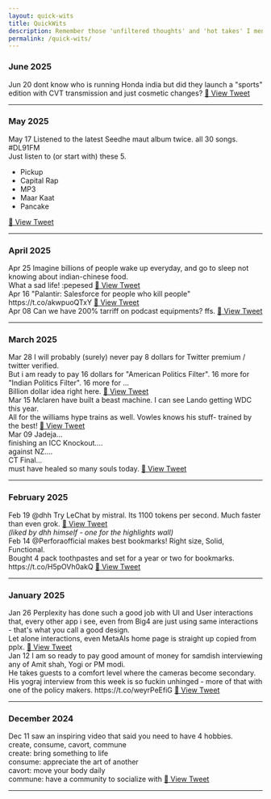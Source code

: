 ```yaml
---
layout: quick-wits
title: QuickWits
description: Remember those 'unfiltered thoughts' and 'hot takes' I mentioned? This is where they often land first, mostly streamed from my twitter feed. Raw, rapid-fire, and probably less polished than my SQL queries.
permalink: /quick-wits/
---
```


### June 2025
<div class="tweet-entry">
  <span class="tweet-date">Jun 20</span>
  dont know who is running Honda india but did they launch a "sports" edition with CVT transmission and just cosmetic changes?
  <span class="tweet-link"><a href="https://twitter.com/batra99/status/1936128622940639718" target="_blank">🔗 View Tweet</a></span>
</div>

---

### May 2025
<div class="tweet-entry">
  <span class="tweet-date">May 17</span>
  Listened to the latest Seedhe maut album twice. all 30 songs. #DL91FM<br>
  Just listen to (or start with) these 5.
  <ul>
    <li>Pickup</li>
    <li>Capital Rap</li>
    <li>MP3</li>
    <li>Maar Kaat</li>
    <li>Pancake</li>
  </ul>
  <span class="tweet-link"><a href="https://twitter.com/batra99/status/1923792738908070233" target="_blank">🔗 View Tweet</a></span>
</div>

---

### April 2025
<div class="tweet-entry">
  <span class="tweet-date">Apr 25</span>
  Imagine billions of people wake up everyday, and go to sleep not knowing about indian-chinese food.<br>
  What a sad life! :pepesed
  <span class="tweet-link"><a href="https://twitter.com/batra99/status/1915810972930859047" target="_blank">🔗 View Tweet</a></span>
</div>
<div class="tweet-entry">
  <span class="tweet-date">Apr 16</span>
  "Palantir: Salesforce for people who kill people" https://t.co/akwpuoQTxY
  <span class="tweet-link"><a href="https://twitter.com/batra99/status/1912388827299324037" target="_blank">🔗 View Tweet</a></span>
</div>
<div class="tweet-entry">
  <span class="tweet-date">Apr 08</span>
  Can we have 200% tarriff on podcast equipments? ffs.
  <span class="tweet-link"><a href="https://twitter.com/batra99/status/1909648564369707191" target="_blank">🔗 View Tweet</a></span>
</div>

---

### March 2025
<div class="tweet-entry">
  <span class="tweet-date">Mar 28</span>
  I will probably (surely) never pay 8 dollars for Twitter premium / twitter verified.<br>
  But i am ready to pay 16 dollars for "American Politics Filter". 16 more for "Indian Politics Filter". 16 more for ...<br>
  Billion dollar idea right here.
  <span class="tweet-link"><a href="https://twitter.com/batra99/status/1905662686815265166" target="_blank">🔗 View Tweet</a></span>
</div>
<div class="tweet-entry">
  <span class="tweet-date">Mar 15</span>
  Mclaren have built a beast machine. I can see Lando getting WDC this year.<br>
  All for the williams hype trains as well. Vowles knows his stuff- trained by the best!
  <span class="tweet-link"><a href="https://twitter.com/batra99/status/1900814262119129112" target="_blank">🔗 View Tweet</a></span>
</div>
<div class="tweet-entry">
  <span class="tweet-date">Mar 09</span>
  Jadeja...<br>
  finishing an ICC Knockout....<br>
  against NZ....<br>
  CT Final...<br>
  must have healed so many souls today.
  <span class="tweet-link"><a href="https://twitter.com/batra99/status/1898778014374076470" target="_blank">🔗 View Tweet</a></span>
</div>

---

### February 2025
<div class="tweet-entry">
  <span class="tweet-date">Feb 19</span>
  @dhh Try LeChat by mistral. Its 1100 tokens per second. Much faster than even grok.
  <span class="tweet-link"><a href="https://twitter.com/batra99/status/1892245274044620963" target="_blank">🔗 View Tweet</a></span>
  <br><em>(liked by dhh himself - one for the highlights wall)</em>
</div>
<div class="tweet-entry">
  <span class="tweet-date">Feb 14</span>
  @Perforaofficial makes best bookmarks! Right size, Solid, Functional.<br>
  Bought 4 pack toothpastes and set for a year or two for bookmarks. https://t.co/H5pOVh0akQ
  <span class="tweet-link"><a href="https://twitter.com/batra99/status/1890243847021867061" target="_blank">🔗 View Tweet</a></span>
</div>

---

### January 2025
<div class="tweet-entry">
  <span class="tweet-date">Jan 26</span>
  Perplexity has done such a good job with UI and User interactions that, every other app i see, even from Big4 are just using same interactions - that's what you call a good design.<br>
  Let alone interactions, even MetaAIs home page is straight up copied from pplx.
  <span class="tweet-link"><a href="https://twitter.com/batra99/status/1883522868543447280" target="_blank">🔗 View Tweet</a></span>
</div>
<div class="tweet-entry">
  <span class="tweet-date">Jan 12</span>
  I am so ready to pay good amount of money for samdish interviewing any of Amit shah, Yogi or PM modi.<br>
  He takes guests to a comfort level where the cameras become secondary. His yograj interview from this week is so fuckin unhinged - more of that with one of the policy makers. https://t.co/weyrPeEfiG
  <span class="tweet-link"><a href="https://twitter.com/batra99/status/1878473148900724812" target="_blank">🔗 View Tweet</a></span>
</div>

---

### December 2024
<div class="tweet-entry">
  <span class="tweet-date">Dec 11</span>
  saw an inspiring video that said you need to have 4 hobbies.<br>
  create, consume, cavort, commune<br>
  create: bring something to life<br>
  consume: appreciate the art of another<br>
  cavort: move your body daily<br>
  commune: have a community to socialize with
  <span class="tweet-link"><a href="https://twitter.com/batra99/status/1866722864784986356" target="_blank">🔗 View Tweet</a></span>
</div>

---
